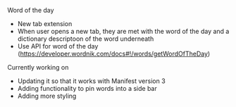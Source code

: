 Word of the day
- New tab extension
- When user opens a new tab, they are met with the word of the day and a dictionary descriptoon of the word underneath
- Use API for word of the day (https://developer.wordnik.com/docs#!/words/getWordOfTheDay)

Currently working on
- Updating it so that it works with Manifest version 3
- Adding functionality to pin words into a side bar
- Adding more styling
